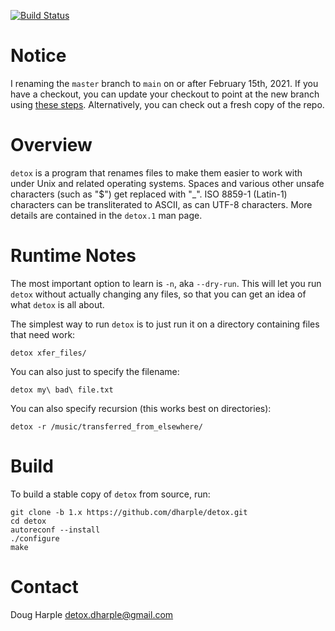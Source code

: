 [![Build Status](https://travis-ci.com/dharple/detox.svg?branch=1.x)](https://travis-ci.com/dharple/detox)

# Notice

I renaming the `master` branch to `main` on or after February 15th, 2021.  If 
you have a checkout, you can update your checkout to point at the new branch 
using [these steps](https://gist.github.com/dharple/79b51d1c2fc0fea64fb84659581a6dc9).
Alternatively, you can check out a fresh copy of the repo.

# Overview

`detox` is a program that renames files to make them easier to work with under
Unix and related operating systems.  Spaces and various other unsafe
characters (such as "$") get replaced with "_".  ISO 8859-1 (Latin-1)
characters can be transliterated to ASCII, as can UTF-8 characters.
More details are contained in the `detox.1` man page.

# Runtime Notes

The most important option to learn is `-n`, aka `--dry-run`.  This will let you
run `detox` without actually changing any files, so that you can get an idea
of what `detox` is all about.

The simplest way to run `detox` is to just run it on a directory containing
files that need work:

	detox xfer_files/

You can also just to specify the filename:

	detox my\ bad\ file.txt

You can also specify recursion (this works best on directories):

	detox -r /music/transferred_from_elsewhere/

# Build

To build a stable copy of `detox` from source, run:

```
git clone -b 1.x https://github.com/dharple/detox.git
cd detox
autoreconf --install
./configure
make
```

# Contact

Doug Harple <detox.dharple@gmail.com>

